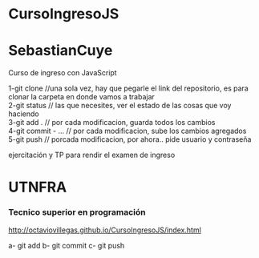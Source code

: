 # CursoIngresoJS
# SebastianCuye
Curso de ingreso con JavaScript

1-git clone //una sola vez, hay que pegarle el link del repositorio, es para clonar la carpeta en donde vamos a trabajar<br>
2-git status // las que necesites, ver el estado de las cosas que voy haciendo<br>
3-git add . // por cada modificacion, guarda todos los cambios<br>
4-git commit - ... // por cada modificacion, sube los cambios agregados<br>
5-git push // porcada modificacion, por ahora.. pide usuario y contraseña<br>

ejercitación y TP para rendir el examen de ingreso 
<h1>UTNFRA</h1>
<h3>Tecnico superior en programación</h3>


http://octaviovillegas.github.io/CursoIngresoJS/index.html

a- git add
b- git commit
c- git push